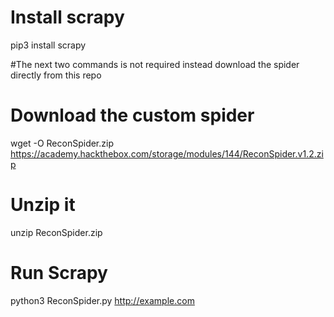 # Install scrapy <br />
pip3 install scrapy

#The next two commands is not required instead download the spider directly from this repo
# Download the custom spider <br />
wget -O ReconSpider.zip https://academy.hackthebox.com/storage/modules/144/ReconSpider.v1.2.zip

# Unzip it <br />
unzip ReconSpider.zip

# Run Scrapy <br />
python3 ReconSpider.py <http://example.com>
